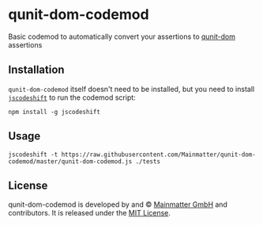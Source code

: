 
qunit-dom-codemod
==============================================================================

Basic codemod to automatically convert your assertions to
[qunit-dom](https://github.com/Mainmatter/qunit-dom) assertions


Installation
------------------------------------------------------------------------------

`qunit-dom-codemod` itself doesn't need to be installed, but you need to
install [`jscodeshift`](https://github.com/facebook/jscodeshift) to run the
codemod script:

```
npm install -g jscodeshift
```


Usage
------------------------------------------------------------------------------

```
jscodeshift -t https://raw.githubusercontent.com/Mainmatter/qunit-dom-codemod/master/qunit-dom-codemod.js ./tests
```


License
------------------------------------------------------------------------------

qunit-dom-codemod is developed by and &copy;
[Mainmatter GmbH](http://mainmatter.com) and contributors. It is released under the
[MIT License](https://github.com/Mainmatter/qunit-dom/blob/master/LICENSE.md).
